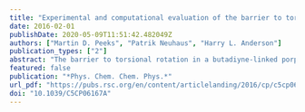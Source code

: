 ```yaml
---
title: "Experimental and computational evaluation of the barrier to torsional rotation in a butadiyne-linked porphyrin dimer"
date: 2016-02-01
publishDate: 2020-05-09T11:51:42.482049Z
authors: ["Martin D. Peeks", "Patrik Neuhaus", "Harry L. Anderson"]
publication_types: ["2"]
abstract: "The barrier to torsional rotation in a butadiyne-linked porphyrin dimer has been determined in solution using variable temperature UV-vis-NIR spectroscopy: ΔH = 5.27 ± 0.03 kJ mol−1, ΔS = 10.69 ± 0.14 J K−1 mol−1. The value of ΔH agrees well with theoretical predictions. Quantum chemical calculations (DFT) were used to predict the torsion angle dependence of the absorption spectrum, and to calculate the vibronic fine structure of the S0 → S1 absorption for the planar dimer, showing that the absorption band of the planar conformer has a vibronic component overlapping with the 〈0textbar0〉 absorption of the perpendicular conformer. The torsion barrier in the porphyrin dimer is higher than that of 1,4-diphenylbutadiyne (calculated ΔH = 1.1 kJ mol−1). Crystallographic bond lengths and IR vibrational frequencies confirm that there is a greater contribution of the cumulenic resonance form in butadiyne-linked porphyrin dimers than in 1,4-diphenylbutadiyne. The DFT frontier orbitals of the twisted conformer of the porphyrin dimer are helical, when calculated in the absence of symmetry. The helical character of these orbitals disappears when D2d symmetry is enforced in the 90° twisted conformer. Helical representations of the frontier orbitals can be generated by linear combinations of the more localised orbitals from a symmetry-constrained calculation but they do not indicate π-conjugation. This work provides insights into the relationship between electronic structure and conformation in alkyne-linked conjugated oligomers."
featured: false
publication: "*Phys. Chem. Chem. Phys.*"
url_pdf: "https://pubs.rsc.org/en/content/articlelanding/2016/cp/c5cp06167a"
doi: "10.1039/C5CP06167A"
---
```


